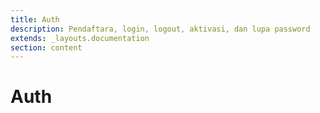 ```yaml
---
title: Auth
description: Pendaftara, login, logout, aktivasi, dan lupa password
extends: _layouts.documentation
section: content
---
```


# Auth
